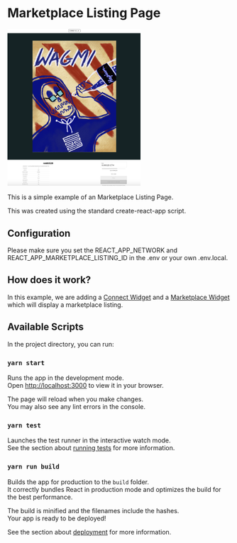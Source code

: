 # Marketplace Listing Page

<img src="screenshot.png" width="300" />

This is a simple example of an Marketplace Listing Page.

This was created using the standard create-react-app script.

## Configuration
Please make sure you set the REACT_APP_NETWORK and REACT_APP_MARKETPLACE_LISTING_ID in the .env or your own .env.local.

## How does it work?
In this example, we are adding a [Connect Widget](https://docs.manifold.xyz/v/manifold-for-developers/client-widgets/connect-widget) and a [Marketplace Widget](https://docs.manifold.xyz/v/manifold-for-developers/client-widgets/marketplace-widgets) which will display a marketplace listing.

## Available Scripts

In the project directory, you can run:

### `yarn start`

Runs the app in the development mode.\
Open [http://localhost:3000](http://localhost:3000) to view it in your browser.

The page will reload when you make changes.\
You may also see any lint errors in the console.

### `yarn test`

Launches the test runner in the interactive watch mode.\
See the section about [running tests](https://facebook.github.io/create-react-app/docs/running-tests) for more information.

### `yarn run build`

Builds the app for production to the `build` folder.\
It correctly bundles React in production mode and optimizes the build for the best performance.

The build is minified and the filenames include the hashes.\
Your app is ready to be deployed!

See the section about [deployment](https://facebook.github.io/create-react-app/docs/deployment) for more information.
